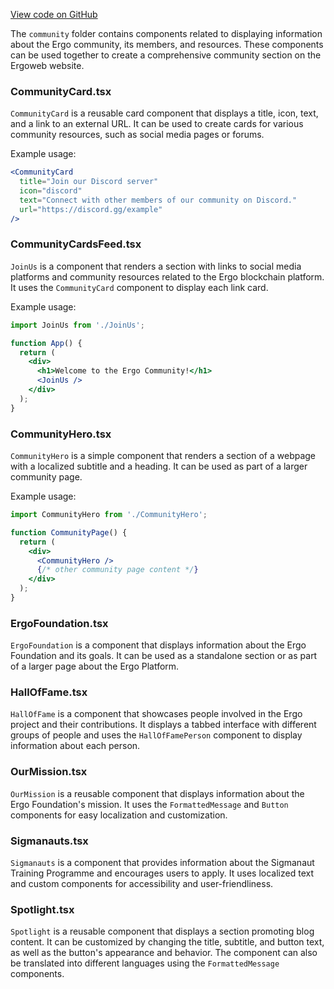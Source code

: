 [View code on GitHub](https://github.com/ergoplatform/ergoweb/.autodoc/docs/json/components/community)

The `community` folder contains components related to displaying information about the Ergo community, its members, and resources. These components can be used together to create a comprehensive community section on the Ergoweb website.

### CommunityCard.tsx

`CommunityCard` is a reusable card component that displays a title, icon, text, and a link to an external URL. It can be used to create cards for various community resources, such as social media pages or forums.

Example usage:

```jsx
<CommunityCard
  title="Join our Discord server"
  icon="discord"
  text="Connect with other members of our community on Discord."
  url="https://discord.gg/example"
/>
```

### CommunityCardsFeed.tsx

`JoinUs` is a component that renders a section with links to social media platforms and community resources related to the Ergo blockchain platform. It uses the `CommunityCard` component to display each link card.

Example usage:

```jsx
import JoinUs from './JoinUs';

function App() {
  return (
    <div>
      <h1>Welcome to the Ergo Community!</h1>
      <JoinUs />
    </div>
  );
}
```

### CommunityHero.tsx

`CommunityHero` is a simple component that renders a section of a webpage with a localized subtitle and a heading. It can be used as part of a larger community page.

Example usage:

```jsx
import CommunityHero from './CommunityHero';

function CommunityPage() {
  return (
    <div>
      <CommunityHero />
      {/* other community page content */}
    </div>
  );
}
```

### ErgoFoundation.tsx

`ErgoFoundation` is a component that displays information about the Ergo Foundation and its goals. It can be used as a standalone section or as part of a larger page about the Ergo Platform.

### HallOfFame.tsx

`HallOfFame` is a component that showcases people involved in the Ergo project and their contributions. It displays a tabbed interface with different groups of people and uses the `HallOfFamePerson` component to display information about each person.

### OurMission.tsx

`OurMission` is a reusable component that displays information about the Ergo Foundation's mission. It uses the `FormattedMessage` and `Button` components for easy localization and customization.

### Sigmanauts.tsx

`Sigmanauts` is a component that provides information about the Sigmanaut Training Programme and encourages users to apply. It uses localized text and custom components for accessibility and user-friendliness.

### Spotlight.tsx

`Spotlight` is a reusable component that displays a section promoting blog content. It can be customized by changing the title, subtitle, and button text, as well as the button's appearance and behavior. The component can also be translated into different languages using the `FormattedMessage` components.

